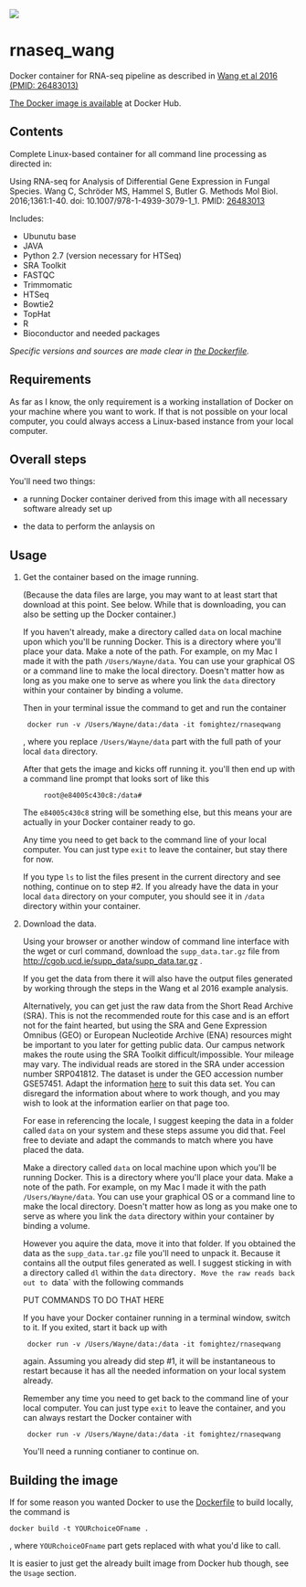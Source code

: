 [![](https://images.microbadger.com/badges/image/fomightez/rnaseqwang.svg)](https://microbadger.com/images/fomightez/rnaseqwang "Get your own image badge on microbadger.com")  

# rnaseq_wang
Docker container for RNA-seq pipeline as described in [Wang et al 2016 (PMID: 26483013)](https://www.ncbi.nlm.nih.gov/pubmed/26483013)


[The Docker image is available](https://hub.docker.com/r/fomightez/rnaseqwang/) at Docker Hub.

Contents
--------

Complete Linux-based container for all command line processing as directed in:  

Using RNA-seq for Analysis of Differential Gene Expression in Fungal Species.
Wang C, Schröder MS, Hammel S, Butler G.
Methods Mol Biol. 2016;1361:1-40. doi: 10.1007/978-1-4939-3079-1_1. PMID: [26483013](https://www.ncbi.nlm.nih.gov/pubmed/26483013)


Includes:

* Ubunutu base
* JAVA
* Python 2.7 (version necessary for HTSeq)
* SRA Toolkit
* FASTQC
* Trimmomatic
* HTSeq
* Bowtie2
* TopHat
* R
* Bioconductor and needed packages

*Specific versions and sources are made clear in [the Dockerfile](https://github.com/fomightez/rnaseq_wang/blob/master/Dockerfile).*

Requirements
------------

As far as I know, the only requirement is a working installation of Docker on your machine where you want to work. If that is not possible on your local computer, you could always access a Linux-based instance from your local computer.

Overall steps
-------------

You'll need two things:

* a running Docker container derived from this image with all necessary software already set up

* the data to perform the anlaysis on

Usage
-----

1. Get the container based on the image running.

	(Because the data files are large, you may want to at least start that download at this point. See below. While that is downloading, you can also be setting up the Docker container.)

	If you haven't already, make a directory called `data` on local machine upon which you'll be running Docker. This is a directory where you'll place your data. Make a note of the path. For example, on my Mac I made it with the path `/Users/Wayne/data`. You can use your graphical OS or a command line to make the local directory. Doesn't matter how as long as you make one to serve as where you link the `data` directory within your container by binding a volume.

	Then in your terminal issue the command to get and run the container

		docker run -v /Users/Wayne/data:/data -it fomightez/rnaseqwang

	, where you replace `/Users/Wayne/data` part with the full path of your local `data` directory.

	After that gets the image and kicks off running it. you'll then end up with a command line prompt that looks sort of like this

			root@e84005c430c8:/data#

	The `e84005c430c8` string will be something else, but this means your are actually in your Docker container ready to go.

	Any time you need to get back to the command line of your local computer. You can just type `exit` to leave the container, but stay there for now.

	If you type `ls` to list the files present in the current directory and see nothing, continue on to step #2. If you already have the data in your local `data` directory on your computer, you should see it in `/data` directory within your container.

2. Download the data.

	Using your browser or another window of command line interface with the wget or curl command, download the `supp_data.tar.gz` file from http://cgob.ucd.ie/supp_data/supp_data.tar.gz .

	If you get the data from there it will also have the output files generated by working through the steps in the Wang et al 2016 example analysis.

	Alternatively, you can get just the raw data from the Short Read Archive (SRA). This is not the recommended route for this case and is an effort not for the faint hearted, but using the SRA and Gene Expression Omnibus (GEO) or European Nucleotide Archive (ENA) resources might be important to you later for getting public data. Our campus network makes the route using the SRA Toolkit difficult/impossible. Your mileage may vary. The individual reads are stored in the SRA under accession number SRP041812. The dataset is under the GEO accession number GSE57451. Adapt the information [here](http://fenglabwkshopmay2015.readthedocs.io/en/latest/Get%20a%20ChIP-Seq%20dataset/#obtaining-a-fastq-file-using-the-sra-toolkit) to suit this data set. You can disregard the information about where to work though, and you may wish to look at the information earlier on that page too.

	For ease in referencing the locale, I suggest keeping the data in a folder called `data` on your system and these steps assume you did that. Feel free to deviate and adapt the commands to match where you have placed the data.

	Make a directory called `data` on local machine upon which you'll be running Docker. This is a directory where you'll place your data. Make a note of the path. For example, on my Mac I made it with the path `/Users/Wayne/data`. You can use your graphical OS or a command line to make the local directory. Doesn't matter how as long as you make one to serve as where you link the `data` directory within your container by binding a volume.

	However you aquire the data, move it into that folder. If you obtained the data as the `supp_data.tar.gz` file you'll need to unpack it. Because it contains all the output files generated as well. I suggest sticking in with a directory called `dl` within the `data` directory`. Move the raw reads back out to `data` with the following commands

	PUT COMMANDS TO DO THAT HERE

	If you have your Docker container running in a terminal window, switch to it. If you exited, start it back up with

		docker run -v /Users/Wayne/data:/data -it fomightez/rnaseqwang

	again. Assuming you already did step #1, it will be instantaneous to restart because it has all the needed information on your local system already.

	Remember any time you need to get back to the command line of your local computer. You can just type `exit` to leave the container, and you can always restart the Docker container with

		docker run -v /Users/Wayne/data:/data -it fomightez/rnaseqwang

	You'll need a running contianer to continue on.







Building the image
------------------

If for some reason you wanted Docker to use the [Dockerfile](https://github.com/fomightez/rnaseq_wang/blob/master/Dockerfile) to build locally, the command is

	docker build -t YOURchoiceOFname .

, where `YOURchoiceOFname` part gets replaced with what you'd like to call.

It is easier to just get the already built image from Docker hub though, see the `Usage` section.
